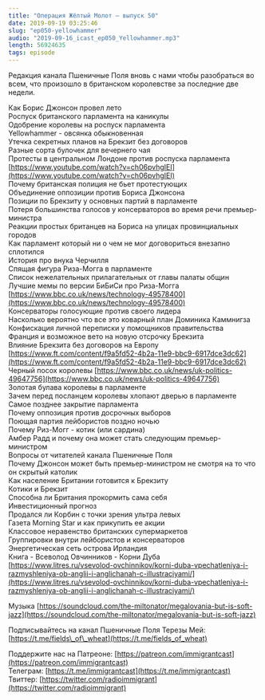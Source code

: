 ```yaml
---
title: "Операция Жёлтый Молот — выпуск 50"
date: 2019-09-19 03:25:46
slug: "ep050-yellowhammer"
audio: "2019-09-16_icast_ep050_Yellowhammer.mp3"
length: 56924635
tags: episode
---
```

Редакция канала Пшеничные Поля вновь с нами чтобы разобраться во всем, что произошло в британском королевстве за последние две недели.  
  
Как Борис Джонсон провел лето  
Роспуск британского парламента на каникулы  
Одобрение королевы на роспуск парламента  
Yellowhammer - овсянка обыкновенная  
Утечка секретных планов на Брекзит без договоров  
Разные сорта булочек для вечернего чая  
Протесты в центральном Лондоне против роспуска парламента [https://www.youtube.com/watch?v=ch06pvhgIEI](https://www.youtube.com/watch?v=ch06pvhgIEI)  
Почему британская полиция не бьет протестующих  
Объединение оппозиции против Бориса Джонсона  
Позиции по Брекзиту у основных партий в парламенте  
Потеря большинства голосов у консерваторов во время речи премьер-министра  
Реакции простых британцев на Бориса на улицах провинциальных городов  
Как парламент который ни о чем не мог договориться внезапно сплотился  
История про внука Черчилля  
Спящая фигура Риза-Могга в парламенте  
Список нежелательных прилагательных от главы палаты общин  
Лучшие мемы по версии БиБиСи про Риза-Могга [https://www.bbc.co.uk/news/technology-49578400](https://www.bbc.co.uk/news/technology-49578400)  
Консерваторы голосующие против своего лидера  
Насколько вероятно что все это коварный план Доминика Каммнигза  
Конфискация личной переписки у помощников правительства  
Франция и возможное вето на новую отсрочку Брекзита  
Влияние Брекзита без договоров на Европу [https://www.ft.com/content/f9a5fd52-4b2a-11e9-bbc9-6917dce3dc62](https://www.ft.com/content/f9a5fd52-4b2a-11e9-bbc9-6917dce3dc62)  
Черный посох королевы [https://www.bbc.co.uk/news/uk-politics-49647756](https://www.bbc.co.uk/news/uk-politics-49647756)  
Золотая булава королевы в парламенте  
Зачем перед посланцем королевы хлопают дверью в парламенте  
Самое позднее закрытие парламента  
Почему оппозиция против досрочных выборов  
Поющая партия лейбористов поздно ночью  
Почему Риз-Могг - котик (или сардина)  
Амбер Радд и почему она может стать следующим премьер-министром  
Вопросы от читателей канала Пшеничные Поля  
Почему Джонсон может быть премьер-министром не смотря на то что он скрытый католик  
Как население Британии готовится к Брекзиту  
Котики и Брекзит  
Способна ли Британия прокормить сама себя  
Инвестиционный прогноз  
Продался ли Корбин с точки зрения ультра левых  
Газета Morning Star и как прикупить ее акции  
Классовое неравенство британских супермаркетов  
Группировки внутри лейбористов и консерваторов  
Энергетическая сеть острова Ирландия  
Книга - Всеволод Овчинников - Корни Дуба [https://www.litres.ru/vsevolod-ovchinnikov/korni-duba-vpechatleniya-i-razmyshleniya-ob-anglii-i-anglichanah-c-illustraciyami/](https://www.litres.ru/vsevolod-ovchinnikov/korni-duba-vpechatleniya-i-razmyshleniya-ob-anglii-i-anglichanah-c-illustraciyami/)  
  
Музыка [https://soundcloud.com/the-miltonator/megalovania-but-is-soft-jazz](https://soundcloud.com/the-miltonator/megalovania-but-is-soft-jazz)  
  
Подписывайтесь на канал Пшеничные Поля Терезы Мей: [https://t.me/fields\_of\_wheat](https://t.me/fields_of_wheat)  
  
Поддержите нас на Патреоне: [https://patreon.com/immigrantcast](https://patreon.com/immigrantcast)  
Телеграм: [https://t.me/immigrantcast](https://t.me/immigrantcast)  
Твиттер: [https://twitter.com/radioimmigrant](https://twitter.com/radioimmigrant)

